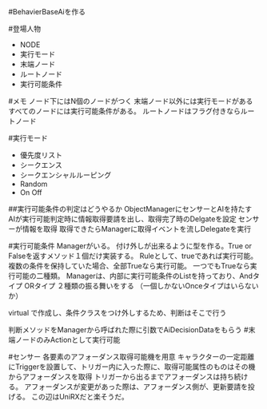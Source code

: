 #BehavierBaseAiを作る



#登場人物
- NODE
- 実行モード
- 末端ノード
- ルートノード
- 実行可能条件


#メモ
ノード下にはN個のノードがつく
末端ノード以外には実行モードがある
すべてのノードには実行可能条件がある。
ルートノードはフラグ付きならルートノード

#実行モード
- 優先度リスト
- シークエンス
- シークエンシャルルーピング
- Random
- On Off

##実行可能条件の判定はどうやるか
ObjectManagerにセンサーとAIを持たす
AIが実行可能判定時に情報取得要請を出し、取得完了時のDelgateを設定
センサーが情報を取得
取得できたらManagerに取得イベントを流しDelegateを実行

#実行可能条件
Managerがいる。
付け外しが出来るように型を作る。True or Falseを返すメソッド１個だけ実装する。
Ruleとして、trueであれば実行可能。
複数の条件を保持していた場合、全部Trueなら実行可能。
一つでもTrueなら実行可能の二種類。
Managerは、内部に実行可能条件のListを持っており、Andタイプ ORタイプ 
２種類の振る舞いをする
（一個しかないOnceタイプはいらないか）

virtual で作成し、条件クラスをつけ外しするため、判断はそこで行う

判断メソッドをManagerから呼ばれた際に引数でAiDecisionDataをもらう
#末端ノードのみActionとして実行可能





#センサー
各要素のアフォーダンス取得可能機を用意
キャラクターの一定距離にTriggerを設置して、トリガー内に入った際に、取得可能属性のものはその機からアフォーダンスを取得
トリガーから出るまでアフォーダンスは持ち続ける。
アフォーダンスが変更があった際は、アフォーダンス側が、更新要請を投げる。
この辺はUniRXだと楽そうだ。

